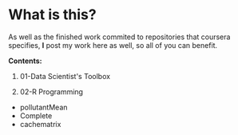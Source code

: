 # What is this?
As well as the finished work commited to repositories that coursera specifies, **I** post my work here as well, so all of you can benefit.


**Contents:**

1. 01-Data Scientist's Toolbox


2. 02-R Programming
  - pollutantMean
  - Complete
  - cachematrix
